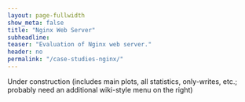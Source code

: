```yaml
---
layout: page-fullwidth
show_meta: false
title: "Nginx Web Server"
subheadline:
teaser: "Evaluation of Nginx web server."
header: no
permalink: "/case-studies-nginx/"
---
```


Under construction (includes main plots, all statistics, only-writes, etc.; probably need an additional wiki-style menu on the right)